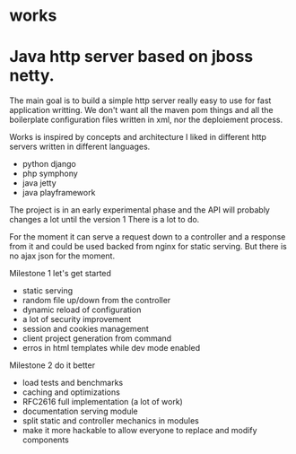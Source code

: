 # works 
# Java http server based on jboss netty.

The main goal is to build a simple http server really easy to use for fast application writting. We don't want all the maven pom things and all the boilerplate configuration files written in xml, nor the deploiement process. 

Works is inspired by concepts and architecture I liked in different http servers written in different languages.
* python django
* php symphony
* java jetty
* java playframework

The project is in an early experimental phase and the API will probably changes a lot until the version 1
There is a lot to do.

For the moment it can serve a request down to a controller and a response from it and could be used backed from nginx for static serving. But there is no ajax json for the moment.


Milestone 1 let's get started
* static serving 
* random file up/down from the controller
* dynamic reload of configuration
* a lot of security improvement
* session and cookies management
* client project generation from command
* erros in html templates while dev mode enabled

Milestone 2 do it better
* load tests and benchmarks
* caching and optimizations
* RFC2616 full implementation (a lot of work)
* documentation serving module
* split static and controller mechanics in modules
* make it more hackable to allow everyone to replace and modify components


 

